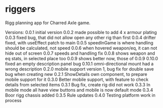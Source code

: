 # riggers

Rigg planning app for Charred Axle game.

Versions:
0.0.1 initial version
0.0.2 made possible to add 4 x armour plating
0.0.3 fixed bug, that did not allow open any other rig than first
0.0.4 drifter fixed, with useEffect patch to main
0.0.5 speedInGame is where handling should be calculated, not speed
0.0.6 when hovered weapon/eq, it can not hide out of screen
0.0.7 speeds and handling fix
0.0.8 shows weapon and eq stats, in selected place too
0.0.9 shows better now, those of 0.0.9
0.10.0 fixed an empty description panel bug
0.10.1 omni-directional mount had a wrong description
0.2.0 mobile support version 1, bug fix for double save bug when creating new
0.2.1 ShowDetails own component, to prepare mobile support for it
0.3.0 Better mobile support, with feature to check details from selected items
0.3.1 Bug fix, create rig did not work
0.3.3 In mobile mode all have view buttons and mobile is now default mode
0.3.4 Boor rigg chassis added
0.3.5 Rule updates
0.4.0 Testing platform work in process